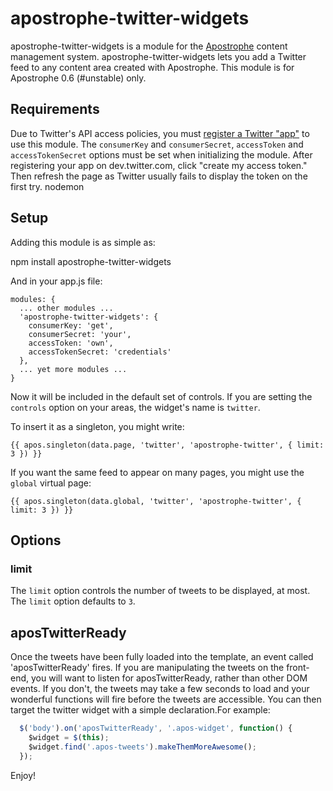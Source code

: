 # apostrophe-twitter-widgets

apostrophe-twitter-widgets is a module for the [Apostrophe](http://apostrophenow.org) content management system. apostrophe-twitter-widgets lets you add a Twitter feed to any content area created with Apostrophe.  This module is for Apostrophe 0.6 (#unstable) only.

## Requirements

Due to Twitter's API access policies, you must [register a Twitter "app"](https://dev.twitter.com/) to use this module. The `consumerKey` and `consumerSecret`, `accessToken` and `accessTokenSecret` options must be set when initializing the module. After registering your app on dev.twitter.com, click "create my access token." Then refresh the page as Twitter usually fails to display the token on the first try.
nodemon

## Setup

Adding this module is as simple as:

npm install apostrophe-twitter-widgets

And in your app.js file:

    modules: {
      ... other modules ...
      'apostrophe-twitter-widgets': {
        consumerKey: 'get',
        consumerSecret: 'your',
        accessToken: 'own',
        accessTokenSecret: 'credentials'
      },
      ... yet more modules ...
    }

Now it will be included in the default set of controls. If you are setting the `controls` option on your areas, the widget's name is `twitter`.

To insert it as a singleton, you might write:

    {{ apos.singleton(data.page, 'twitter', 'apostrophe-twitter', { limit: 3 }) }}

If you want the same feed to appear on many pages, you might use the `global` virtual page:

    {{ apos.singleton(data.global, 'twitter', 'apostrophe-twitter', { limit: 3 }) }}

## Options

### limit

The `limit` option controls the number of tweets to be displayed, at most. The `limit` option defaults to `3`.

## aposTwitterReady

Once the tweets have been fully loaded into the template, an event called 'aposTwitterReady' fires. If you are manipulating the tweets on the front-end, you will want to listen for aposTwitterReady, rather than other DOM events. If you don't, the tweets may take a few seconds to load and your wonderful functions will fire before the tweets are accessible. You can then target the twitter widget with a simple declaration.For example:

```javascript
  $('body').on('aposTwitterReady', '.apos-widget', function() {
    $widget = $(this);
    $widget.find('.apos-tweets').makeThemMoreAwesome();
  });
```

Enjoy!
